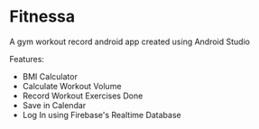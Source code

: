 # Fitnessa

A gym workout record android app created using Android Studio

Features:
- BMI Calculator
- Calculate Workout Volume
- Record Workout Exercises Done
- Save in Calendar
- Log In using Firebase's Realtime Database
